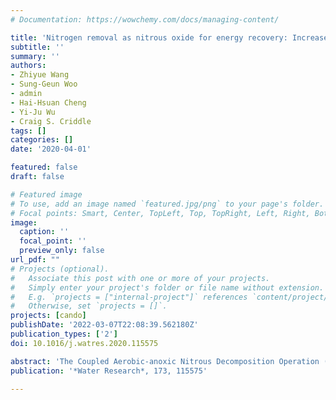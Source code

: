 ```yaml
---
# Documentation: https://wowchemy.com/docs/managing-content/

title: 'Nitrogen removal as nitrous oxide for energy recovery: Increased process stability and high nitrous yields at short hydraulic residence times'
subtitle: ''
summary: ''
authors:
- Zhiyue Wang
- Sung-Geun Woo
- admin
- Hai-Hsuan Cheng
- Yi-Ju Wu
- Craig S. Criddle
tags: []
categories: []
date: '2020-04-01'

featured: false
draft: false

# Featured image
# To use, add an image named `featured.jpg/png` to your page's folder.
# Focal points: Smart, Center, TopLeft, Top, TopRight, Left, Right, BottomLeft, Bottom, BottomRight.
image:
  caption: ''
  focal_point: ''
  preview_only: false
url_pdf: ""
# Projects (optional).
#   Associate this post with one or more of your projects.
#   Simply enter your project's folder or file name without extension.
#   E.g. `projects = ["internal-project"]` references `content/project/deep-learning/index.md`.
#   Otherwise, set `projects = []`.
projects: [cando]
publishDate: '2022-03-07T22:08:39.562180Z'
publication_types: ['2']
doi: 10.1016/j.watres.2020.115575

abstract: 'The Coupled Aerobic-anoxic Nitrous Decomposition Operation (CANDO) is a two-stage process for nitrogen removal and resource recovery: in the first, ammonia is oxidized to nitrite in an aerobic bioreactor; in the second, oxidation of polyhydroxyalkanoate (PHA) drives reduction of nitrite to nitrous oxide (N2O) which is stripped for use as a biogas oxidant. Because ammonia oxidation is well-studied, tests of CANDO to date have focused on N2O production in anaerobic/anoxic sequencing batch reactors. In these reactors, nitrogen is provided as nitrite; PHA is produced from acetate or other dissolved COD, and PHA oxidation is coupled to N2O production from nitrite. In a pilot-scale study, N2O recovery was affected by COD/N ratio, total cycle time, and relative time periods for PHA synthesis and N2O production. In follow-up bench-scale studies, different reactor cycle times were used to investigate these operational parameters. Increasing COD/N ratio improved nitrite removal and increased biosolids concentration. Shortening the anaerobic phase prevented fermentation of PHA and improved its utilization. Efficient PHA synthesis and utilization in the anaerobic phase correlated with high N2O production in the anoxic phase. Shortening the anoxic phase prevented reduction of N2O to N2. By shortening both phases, total cycle time was reduced from 24 to 12 h. This optimized operation enabled increased biomass concentrations, increased N2O yields (from 71 to 87%), increased N loading rates (from 0.1 to 0.25 kg N/m3-d), and shorter hydraulic residence times (from 10 to 2 days). Long-term changes in operational performance for the different bioreactor systems tested were generally similar despite significant differences in microbial community structure. Long-term operation at short anaerobic phases selected for a glycogen-accumulating community dominated by a Defluviicoccus-related strain.'
publication: '*Water Research*, 173, 115575'

---
```

